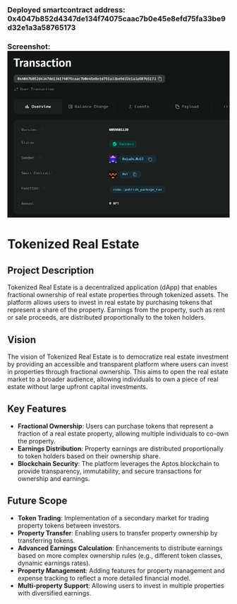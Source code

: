 ### Deployed smartcontract address: 0x4047b852d4347de134f74075caac7b0e45e8efd75fa33be9d32e1a3a58765173

### Screenshot: ![alt text](image.png)

# Tokenized Real Estate

## Project Description
Tokenized Real Estate is a decentralized application (dApp) that enables fractional ownership of real estate properties through tokenized assets. The platform allows users to invest in real estate by purchasing tokens that represent a share of the property. Earnings from the property, such as rent or sale proceeds, are distributed proportionally to the token holders.

## Vision
The vision of Tokenized Real Estate is to democratize real estate investment by providing an accessible and transparent platform where users can invest in properties through fractional ownership. This aims to open the real estate market to a broader audience, allowing individuals to own a piece of real estate without large upfront capital investments.

## Key Features
- **Fractional Ownership**: Users can purchase tokens that represent a fraction of a real estate property, allowing multiple individuals to co-own the property.
- **Earnings Distribution**: Property earnings are distributed proportionally to token holders based on their ownership share.
- **Blockchain Security**: The platform leverages the Aptos blockchain to provide transparency, immutability, and secure transactions for ownership and earnings.

## Future Scope
- **Token Trading**: Implementation of a secondary market for trading property tokens between investors.
- **Property Transfer**: Enabling users to transfer property ownership by transferring tokens.
- **Advanced Earnings Calculation**: Enhancements to distribute earnings based on more complex ownership rules (e.g., different token classes, dynamic earnings rates).
- **Property Management**: Adding features for property management and expense tracking to reflect a more detailed financial model.
- **Multi-property Support**: Allowing users to invest in multiple properties with diversified earnings.


